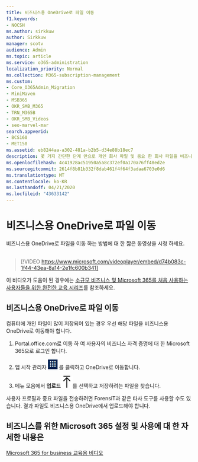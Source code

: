 ```yaml
---
title: 비즈니스용 OneDrive로 파일 이동
f1.keywords:
- NOCSH
ms.author: sirkkuw
author: Sirkkuw
manager: scotv
audience: Admin
ms.topic: article
ms.service: o365-administration
localization_priority: Normal
ms.collection: M365-subscription-management
ms.custom:
- Core_O365Admin_Migration
- MiniMaven
- MSB365
- OKR_SMB_M365
- TRN_M365B
- OKR_SMB_Videos
- seo-marvel-mar
search.appverid:
- BCS160
- MET150
ms.assetid: eb8244aa-a302-481a-b2b5-d34e88b18ec7
description: 몇 가지 간단한 단계 만으로 개인 회사 파일 및 중요 한 회사 파일을 비즈니스용 OneDrive로 이동할 수 있는 방법을 알아봅니다.
ms.openlocfilehash: 4c41928ac51950a5a8c372ef0a170a76ff48ed2e
ms.sourcegitcommit: 2614f8b81b332f8dab461f4f64f3adaa6703e0d6
ms.translationtype: MT
ms.contentlocale: ko-KR
ms.lasthandoff: 04/21/2020
ms.locfileid: "43633142"
---
```

# <a name="move-files-to-onedrive-for-business"></a>비즈니스용 OneDrive로 파일 이동

비즈니스용 OneDrive로 파일을 이동 하는 방법에 대 한 짧은 동영상을 시청 하세요.<br><br>

> [!VIDEO https://www.microsoft.com/videoplayer/embed/d74b083c-1f44-43ea-8a14-2e1fc600b341] 

이 비디오가 도움이 된 경우에는 [소규모 비즈니스 및 Microsoft 365를 처음 사용하는 사용자들을 위한 완전한 교육 시리즈](https://support.office.com/article/6ab4bbcd-79cf-4000-a0bd-d42ce4d12816)를 참조하세요.


## <a name="move-files-to-onedrive-for-business"></a>비즈니스용 OneDrive로 파일 이동

컴퓨터에 개인 파일이 많이 저장되어 있는 경우 우선 해당 파일을 비즈니스용 OneDrive로 이동해야 합니다.
  
1. Portal.office.com로 이동 하 여 사용자의 비즈니스 자격 증명에 대 한 Microsoft 365으로 로그인 합니다.

2. 앱 시작 관리자 ![The app launcher icon in Office 365](../media/7502f4ec-3c9a-435d-a7b4-b9cda85189a7.png) 를 클릭하고 OneDrive로 이동합니다. 
    
3. 메뉴 모음에서 **업로드**![Upload](../media/d9b963b8-10af-42e2-953d-360301b83d3c.png)를 선택하고 저장하려는 파일을 찾습니다. 
    
사용자 프로필과 중요 파일을 전송하려면 ForensiT과 같은 타사 도구를 사용할 수도 있습니다. 결과 파일도 비즈니스용 OneDrive에서 업로드해야 합니다.
  
## <a name="for-more-on-setting-up-and-using-microsoft-365-for-business"></a>비즈니스를 위한 Microsoft 365 설정 및 사용에 대 한 자세한 내용은

[Microsoft 365 for business 교육용 비디오](https://support.office.com/article/6ab4bbcd-79cf-4000-a0bd-d42ce4d12816)
